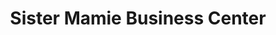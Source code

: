 ---
title: "Sister Mamie Business Center"
url: /monrovia/sister-mamie-business-center-un-drive/
shop: Gemüse & Obst
---